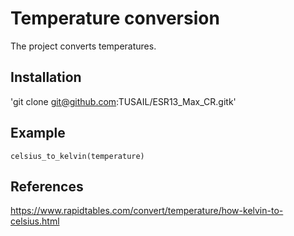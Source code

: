 # Temperature conversion
The project converts temperatures.
## Installation

'git clone git@github.com:TUSAIL/ESR13_Max_CR.gitk'

## Example
`celsius_to_kelvin(temperature)`

## References
https://www.rapidtables.com/convert/temperature/how-kelvin-to-celsius.html

